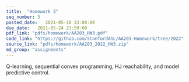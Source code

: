 ```yaml
---
title:  "Homework 3"
seq_number: 3
posted_date:   2021-05-10 23:00:00
due_date:   2021-05-24 23:59:00
pdf_link: "pdfs/homework/AA203_HW3.pdf"
code_link: "https://github.com/StanfordASL/AA203-Homework/tree/2022"
source_link: "pdfs/homework/AA203_2022_HW3.zip"
md_group: "assignments"
---
```


Q-learning, sequential convex programming, HJ reachability, and model predictive control.
